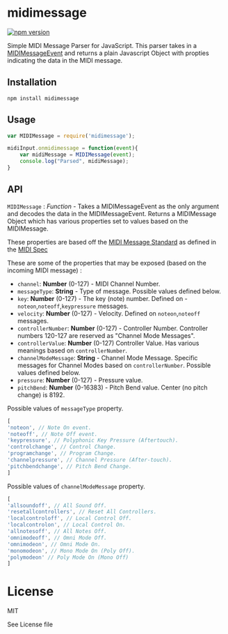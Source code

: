 # midimessage

[![npm version](https://badge.fury.io/js/midimessage.svg)](http://badge.fury.io/js/midimessage)

Simple MIDI Message Parser for JavaScript. This parser takes in a [MIDIMessageEvent](http://webaudio.github.io/web-midi-api/#MIDIMessageEvent) and returns a plain Javascript Object with propties indicating the data in the MIDI message.

## Installation

`npm install midimessage`

## Usage

```js
var MIDIMessage = require('midimessage');

midiInput.onmidimessage = function(event){
	var midiMessage = MIDIMessage(event);
	console.log("Parsed", midiMessage);
}
```

## API

`MIDIMessage` : _Function_ - Takes a MIDIMessageEvent as the only argument and decodes the data in the MIDIMessageEvent. Returns a MIDIMessage Object which has various properties set to values based on the MIDIMessage.

These properties are based off the [MIDI Message Standard](http://www.midi.org/techspecs/midimessages.php) as defined in the [MIDI Spec](http://www.midi.org/techspecs/)

These are some of the properties that may be exposed (based on the incoming MIDI message) :

- `channel`: __Number__ (0-127) - MIDI Channel Number.
- `messageType`: __String__ - Type of message. Possible values defined below.
- `key`: __Number__ (0-127) - The key (note) number. Defined on -`noteon`,`noteoff`,`keypressure` messages.
- `velocity`: __Number__ (0-127) - Velocity. Defined on `noteon`,`noteoff` messages.
- `controllerNumber`: __Number__ (0-127) - Controller Number. Controller numbers 120-127 are reserved as "Channel Mode Messages".
- `controllerValue`: __Number__ (0-127) Controller Value. Has various meanings based on `controllerNumber`.
- `channelModeMessage`: __String__ - Channel Mode Message. Specific messages for Channel Modes based on `controllerNumber`. Possible values defined below.
- `pressure`: __Number__ (0-127) - Pressure value.
- `pitchBend`: __Number__ (0-16383) - Pitch Bend value. Center (no pitch change) is 8192.


Possible values of `messageType` property.

```js
[
'noteon', // Note On event.
'noteoff', // Note Off event.
'keypressure', // Polyphonic Key Pressure (Aftertouch).
'controlchange', // Control Change.
'programchange', // Program Change.
'channelpressure', // Channel Pressure (After-touch).
'pitchbendchange', // Pitch Bend Change.
]
```


Possible values of `channelModeMessage` property.

```js
[
'allsoundoff', // All Sound Off.
'resetallcontrollers', // Reset All Controllers.
'localcontroloff', // Local Control Off.
'localcontrolon', // Local Control On.
'allnotesoff', // All Notes Off.
'omnimodeoff', // Omni Mode Off.
'omnimodeon', // Omni Mode On.
'monomodeon', // Mono Mode On (Poly Off).
'polymodeon' // Poly Mode On (Mono Off)
]
```

# License

MIT

See License file
